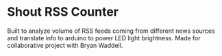 Shout RSS Counter
=======

Built to analyze volume of RSS feeds coming from different news sources and translate info to arduino to power LED light brightness.
Made for collaborative project with Bryan Waddell. 
